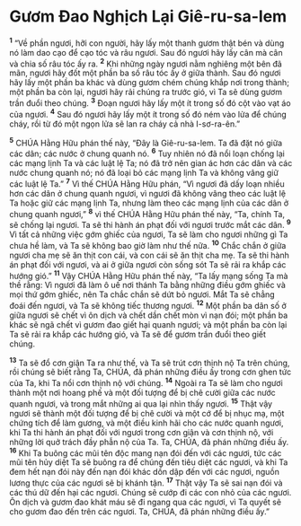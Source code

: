 

# Gươm Đao Nghịch Lại Giê-ru-sa-lem
<sup><b>1</b></sup> “Về phần ngươi, hỡi con người, hãy lấy một thanh gươm thật bén và dùng nó làm dao cạo để cạo tóc và râu ngươi. Sau đó ngươi hãy lấy cân mà cân và chia số râu tóc ấy ra. <sup><b>2</b></sup> Khi những ngày ngươi nằm nghiêng một bên đã mãn, ngươi hãy đốt một phần ba số râu tóc ấy ở giữa thành. Sau đó ngươi hãy lấy một phần ba khác và dùng gươm chém chúng khắp nơi trong thành; một phần ba còn lại, ngươi hãy rải chúng ra trước gió, vì Ta sẽ dùng gươm trần đuổi theo chúng. <sup><b>3</b></sup> Đoạn ngươi hãy lấy một ít trong số đó cột vào vạt áo của ngươi. <sup><b>4</b></sup> Sau đó ngươi hãy lấy một ít trong số đó ném vào lửa để chúng cháy, rồi từ đó một ngọn lửa sẽ lan ra cháy cả nhà I-sơ-ra-ên.”

<sup><b>5</b></sup> CHÚA Hằng Hữu phán thế này, “Đây là Giê-ru-sa-lem. Ta đã đặt nó giữa các dân; các nước ở chung quanh nó. <sup><b>6</b></sup> Tuy nhiên nó đã nổi loạn chống lại các mạng lịnh Ta và các luật lệ Ta; nó đã trở nên gian ác hơn các dân và các nước chung quanh nó; nó đã loại bỏ các mạng lịnh Ta và không vâng giữ các luật lệ Ta.” <sup><b>7</b></sup> Vì thế CHÚA Hằng Hữu phán, “Vì ngươi đã dấy loạn nhiều hơn các dân ở chung quanh ngươi, vì ngươi đã không vâng theo các luật lệ Ta hoặc giữ các mạng lịnh Ta, nhưng làm theo các mạng lịnh của các dân ở chung quanh ngươi,” <sup><b>8</b></sup> vì thế CHÚA Hằng Hữu phán thế này, “Ta, chính Ta, sẽ chống lại ngươi. Ta sẽ thi hành án phạt đối với ngươi trước mắt các dân. <sup><b>9</b></sup> Vì tất cả những việc gớm ghiếc của ngươi, Ta sẽ làm cho ngươi những gì Ta chưa hề làm, và Ta sẽ không bao giờ làm như thế nữa. <sup><b>10</b></sup> Chắc chắn ở giữa ngươi cha mẹ sẽ ăn thịt con cái, và con cái sẽ ăn thịt cha mẹ. Ta sẽ thi hành án phạt đối với ngươi, và ai ở giữa ngươi còn sống sót Ta sẽ rải ra khắp các hướng gió.” <sup><b>11</b></sup> Vậy CHÚA Hằng Hữu phán thế này, “Ta lấy mạng sống Ta mà thề rằng: Vì ngươi đã làm ô uế nơi thánh Ta bằng những điều gớm ghiếc và mọi thứ gớm ghiếc, nên Ta chắc chắn sẽ dứt bỏ ngươi. Mắt Ta sẽ chẳng đoái đến ngươi, và Ta sẽ không tiếc thương ngươi. <sup><b>12</b></sup> Một phần ba dân số ở giữa ngươi sẽ chết vì ôn dịch và chết dần chết mòn vì nạn đói; một phần ba khác sẽ ngã chết vì gươm đao giết hại quanh ngươi; và một phần ba còn lại Ta sẽ rải ra khắp các hướng gió, và Ta sẽ để gươm trần đuổi theo giết chúng.

<sup><b>13</b></sup> Ta sẽ đổ cơn giận Ta ra như thế, và Ta sẽ trút cơn thịnh nộ Ta trên chúng, rồi chúng sẽ biết rằng Ta, CHÚA, đã phán những điều ấy trong cơn ghen tức của Ta, khi Ta nổi cơn thịnh nộ với chúng. <sup><b>14</b></sup> Ngoài ra Ta sẽ làm cho ngươi thành một nơi hoang phế và một đối tượng để bị chê cười giữa các nước quanh ngươi, và trong mắt những ai qua lại nhìn thấy ngươi. <sup><b>15</b></sup> Thật vậy ngươi sẽ thành một đối tượng để bị chê cười và một cớ để bị nhục mạ, một chứng tích để làm gương, và một điều kinh hãi cho các nước quanh ngươi, khi Ta thi hành án phạt đối với ngươi trong cơn giận và cơn thịnh nộ, với những lời quở trách đầy phẫn nộ của Ta. Ta, CHÚA, đã phán những điều ấy. <sup><b>16</b></sup> Khi Ta buông các mũi tên độc mang nạn đói đến với các ngươi, tức các mũi tên hủy diệt Ta sẽ buông ra để chúng đến tiêu diệt các ngươi, và khi Ta đem hết nạn đói này đến nạn đói khác dồn dập đến với các ngươi, nguồn lương thực của các ngươi sẽ bị khánh tận. <sup><b>17</b></sup> Thật vậy Ta sẽ sai nạn đói và các thú dữ đến hại các ngươi. Chúng sẽ cướp đi các con nhỏ của các ngươi. Ôn dịch và gươm đao khát máu sẽ đi ngang qua các ngươi, vì Ta quyết sẽ cho gươm đao đến trên các ngươi. Ta, CHÚA, đã phán những điều ấy.”


